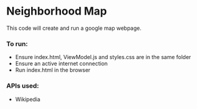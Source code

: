 # Neighborhood Map

This code will create and run a google map webpage.

### To run:

- Ensure index.html, ViewModel.js and styles.css are in the same folder
- Ensure an active internet connection
- Run index.html in the browser

### APIs used:
- Wikipedia